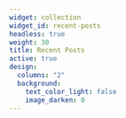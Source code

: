 ```yaml
---
widget: collection
widget_id: recent-posts
headless: true
weight: 30
title: Recent Posts
active: true
design:
  columns: "2"
  background:
    text_color_light: false
    image_darken: 0
---
```

